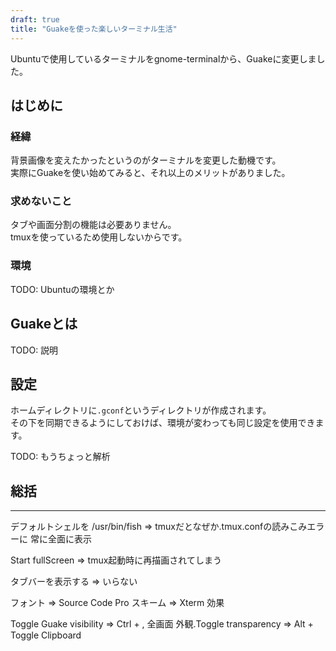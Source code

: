 ```yaml
---
draft: true
title: "Guakeを使った楽しいターミナル生活"
---
```


Ubuntuで使用しているターミナルをgnome-terminalから、Guakeに変更しました。

<!--more-->

<!--toc-->


はじめに
--------

### 経緯

背景画像を変えたかったというのがターミナルを変更した動機です。  
実際にGuakeを使い始めてみると、それ以上のメリットがありました。

### 求めないこと

タブや画面分割の機能は必要ありません。  
tmuxを使っているため使用しないからです。

### 環境

TODO: Ubuntuの環境とか


Guakeとは
---------

TODO: 説明


設定
----

ホームディレクトリに`.gconf`というディレクトリが作成されます。  
その下を同期できるようにしておけば、環境が変わっても同じ設定を使用できます。

TODO: もうちょっと解析


総括
----


----

デフォルトシェルを /usr/bin/fish
  => tmuxだとなぜか.tmux.confの読みこみエラーに
常に全面に表示

Start fullScreen
  => tmux起動時に再描画されてしまう

タブバーを表示する
  => いらない



フォント => Source Code Pro
スキーム => Xterm
効果


Toggle Guake visibility => Ctrl + ,
全画面
外観.Toggle transparency => Alt + Toggle
Clipboard
